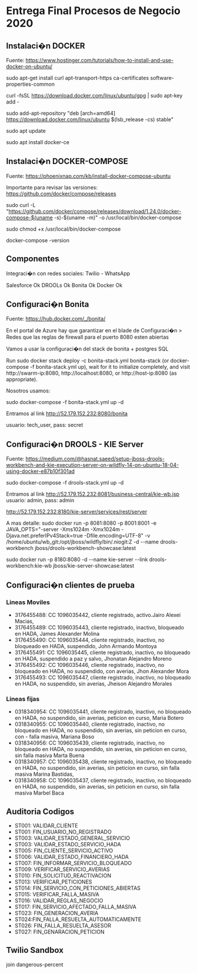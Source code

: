 # Entrega Final Procesos de Negocio 2020

## Instalaci�n DOCKER

Fuente: https://www.hostinger.com/tutorials/how-to-install-and-use-docker-on-ubuntu/

sudo apt-get install  curl apt-transport-https ca-certificates software-properties-common

curl -fsSL https://download.docker.com/linux/ubuntu/gpg | sudo apt-key add -

sudo add-apt-repository "deb [arch=amd64] https://download.docker.com/linux/ubuntu $(lsb_release -cs) stable"

sudo apt update

sudo apt install docker-ce

## Instalaci�n DOCKER-COMPOSE

Fuente: https://phoenixnap.com/kb/install-docker-compose-ubuntu

Importante para revisar las versiones: https://github.com/docker/compose/releases

sudo curl -L "https://github.com/docker/compose/releases/download/1.24.0/docker-compose-$(uname -s)-$(uname -m)" -o /usr/local/bin/docker-compose

sudo chmod +x /usr/local/bin/docker-compose

docker-compose -version

## Componentes

Integraci�n con redes sociales: Twilio - WhatsApp

Salesforce      Ok
DROOLs          Ok
Bonita          Ok
Docker          Ok

## Configuraci�n Bonita

Fuente: https://hub.docker.com/_/bonita/

En el portal de Azure hay que garantizar en el blade de Configuraci�n > Redes que las reglas de firewall para el puerto 8080 esten abiertas

Vamos a usar la configuraci�n del stack de bonita + postgres SQL

Run sudo docker stack deploy -c bonita-stack.yml bonita-stack (or docker-compose -f bonita-stack.yml up), wait for it to initialize completely, and visit http://swarm-ip:8080, http://localhost:8080, or http://host-ip:8080 (as appropriate).

Nosotros usamos:

sudo docker-compose -f bonita-stack.yml up -d

Entramos al link
http://52.179.152.232:8080/bonita

usuario: tech_user, pass: secret

## Configuraci�n DROOLS - KIE Server

Fuente: https://medium.com/@hasnat.saeed/setup-jboss-drools-workbench-and-kie-execution-server-on-wildfly-14-on-ubuntu-18-04-using-docker-e87b10f301ad

sudo docker-compose -f drools-stack.yml up -d

Entramos al link
http://52.179.152.232:8081/business-central/kie-wb.jsp
usuario: admin, pass: admin

http://52.179.152.232:8180/kie-server/services/rest/server

A mas detalle:
sudo docker run -p 8081:8080 -p 8001:8001 -e JAVA_OPTS="-server -Xms1024m -Xmx1024m -Djava.net.preferIPv4Stack=true -Dfile.encoding=UTF-8" -v /home/ubuntu/wb_git:/opt/jboss/wildfly/bin/.niogit:Z -d --name drools-workbench jboss/drools-workbench-showcase:latest

sudo docker run -p 8180:8080 -d --name kie-server --link drools-workbench:kie-wb jboss/kie-server-showcase:latest

## Configuraci�n clientes de prueba

### Lineas Moviles

- 3176455488: CC 1096035442, cliente registrado, activo.Jairo Alexei Macias,
- 3176455489: CC 1096035443, cliente registrado, inactivo, bloqueado en HADA, James Alexander Molina
- 3176455490: CC 1096035444, cliente registrado, inactivo, no bloqueado en HADA, suspendido, John Armando Montoya
- 3176455491: CC 1096035445, cliente registrado, inactivo, no bloqueado en HADA, suspendido a paz y salvo, Jhonatan Alejandro Moreno
- 3176455492: CC 1096035446, cliente registrado, inactivo, no bloqueado en HADA, no suspendido, con averias, Jhon Alexander Mora
- 3176455493: CC 1096035447, cliente registrado, inactivo, no bloqueado en HADA, no suspendido, sin averias, Jheison Alejandro Morales

### Lineas fijas

- 0318340954: CC 1096035441, cliente registrado, inactivo, no bloqueado en HADA, no suspendido, sin averias, peticion en curso, Maria Botero
- 0318340955: CC 1096035440, cliente registrado, inactivo, no bloqueado en HADA, no suspendido, sin averias, sin peticion en curso, con - falla masiva, Mariana Boso
- 0318340956: CC 1096035439, cliente registrado, inactivo, no bloqueado en HADA, no suspendido, sin averias, sin peticion en curso, sin  falla masiva Marta Buena
- 0318340957: CC 1096035438, cliente registrado, inactivo, no bloqueado en HADA, no suspendido, sin averias, sin peticion en curso, sin falla masiva Marina Bastidas,
- 0318340958: CC 1096035437, cliente registrado, inactivo, no bloqueado en HADA, no suspendido, sin averias, sin peticion en curso, sin falla masiva Marbel Baca

## Auditoria Codigos

- ST001: VALIDAR_CLIENTE
- ST001: FIN_USUARIO_NO_REGISTRADO
- ST003: VALIDAR_ESTADO_GENERAL_SERVICIO
- ST003: VALIDAR_ESTADO_SERVICIO_HADA
- ST005: FIN_CLIENTE_SERVICIO_ACTIVO
- ST006: VALIDAR_ESTADO_FINANCIERO_HADA
- ST007: FIN_INFORMAR_SERVICIO_BLOQUEADO
- ST009: VERIFICAR_SERVICIO_AVERIAS
- ST010: FIN_SOLICITUD_REACTIVACION
- ST013: VERIFICAR_PETICIONES
- ST014: FIN_SERVICIO_CON_PETICIONES_ABIERTAS
- ST015: VERIFICAR_FALLA_MASIVA
- ST016: VALIDAR_REGLAS_NEGOCIO
- ST017: FIN_SERVICIO_AFECTADO_FALLA_MASIVA
- ST023: FIN_GENERACION_AVERIA
- ST024:FIN_FALLA_RESUELTA_AUTOMATICAMENTE
- ST026: FIN_FALLA_RESUELTA_ASESOR
- ST027: FIN_GENARACION_PETICION

## Twilio Sandbox

join dangerous-percent
